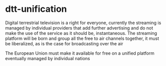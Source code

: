# dtt-unification
Digital terrestrial television is a right for everyone, currently the streaming is managed by individual providers that add further advertising and do not make the use of the service as it should be, instantaneous.
The streaming platform will be born and group all the free to air channels together, it must be liberalized, as is the case for broadcasting over the air

The European Union must make it available for free on a unified platform eventually managed by individual nations
